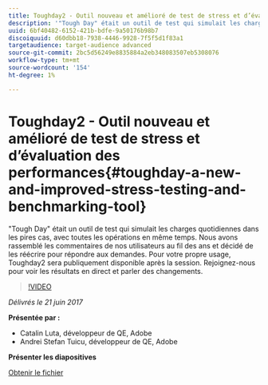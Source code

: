 ```yaml
---
title: Toughday2 - Outil nouveau et amélioré de test de stress et d’évaluation des performances
description: '"Tough Day" était un outil de test qui simulait les charges quotidiennes dans les pires cas, avec toutes les opérations en même temps. Nous avons rassemblé les commentaires de nos utilisateurs au fil des ans et décidé de les réécrire pour répondre aux demandes.'
uuid: 6bf40482-6152-421b-bdfe-9a50176b98b7
discoiquuid: d60dbb18-7938-4446-9928-7f5f5d1f83a1
targetaudience: target-audience advanced
source-git-commit: 2bc5d56249e8835884a2eb348083507eb5308076
workflow-type: tm+mt
source-wordcount: '154'
ht-degree: 1%

---
```



# Toughday2 - Outil nouveau et amélioré de test de stress et d’évaluation des performances{#toughday-a-new-and-improved-stress-testing-and-benchmarking-tool}

&quot;Tough Day&quot; était un outil de test qui simulait les charges quotidiennes dans les pires cas, avec toutes les opérations en même temps. Nous avons rassemblé les commentaires de nos utilisateurs au fil des ans et décidé de les réécrire pour répondre aux demandes. Pour votre propre usage, Toughday2 sera publiquement disponible après la session. Rejoignez-nous pour voir les résultats en direct et parler des changements.

>[!VIDEO](https://video.tv.adobe.com/v/18935/?quality=9)

*Délivrés le 21 juin 2017*

**Présentée par :**

* Catalin Luta, développeur de QE, Adobe
* Andrei Stefan Tuicu, développeur de QE, Adobe

**Présenter les diapositives**

[Obtenir le fichier](assets/aem-gems-toughday2.pdf)
<!--
[Get back to the Overview](https://helpx.adobe.com/experience-manager/kt/eseminars/gems/aem-index.html)
-->
